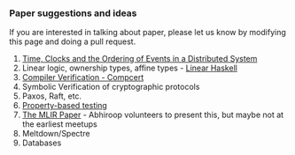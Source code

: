 ### Paper suggestions and ideas

If you are interested in talking about paper, please let us know by modifying
this page and doing a pull request.

1. [Time, Clocks and the Ordering of Events in a Distributed System](https://lamport.azurewebsites.net/pubs/time-clocks.pdf)
2. Linear logic, ownership types, affine types - [Linear Haskell](https://arxiv.org/pdf/1710.09756)
3. [Compiler Verification - Compcert](https://dl.acm.org/doi/pdf/10.1145/1111320.1111042)
4. Symbolic Verification of cryptographic protocols
5. Paxos, Raft, etc.
6. [Property-based testing](https://arxiv.org/abs/2508.14394)
7. [The MLIR Paper](https://arxiv.org/pdf/2002.11054) - Abhiroop volunteers to present this, but maybe not at the earliest meetups
8. Meltdown/Spectre
9. Databases

